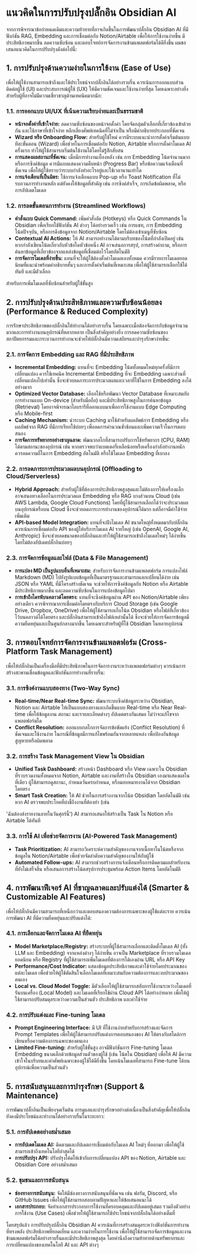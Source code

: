 # แนวคิดในการปรับปรุงปลั๊กอิน Obsidian AI

จากการพิจารณาข้อกำหนดเดิมและความท้าทายที่อาจเกิดขึ้นในการพัฒนาปลั๊กอิน Obsidian AI ที่มีฟังก์ชัน RAG, Embedding และการเชื่อมต่อกับ Notion/Airtable เพื่อให้การใช้งานง่ายขึ้น มีประสิทธิภาพมากขึ้น ลดความซับซ้อน และตอบโจทย์การจัดการงานข้ามแพลตฟอร์มได้ดียิ่งขึ้น ผมขอเสนอแนวคิดในการปรับปรุงดังต่อไปนี้:

## 1. การปรับปรุงด้านความง่ายในการใช้งาน (Ease of Use)

เพื่อให้ผู้ใช้งานสามารถเข้าถึงและใช้ประโยชน์จากปลั๊กอินได้อย่างราบรื่น ควรเน้นการออกแบบส่วนติดต่อผู้ใช้ (UI) และประสบการณ์ผู้ใช้ (UX) ให้มีความชัดเจนและใช้งานง่ายที่สุด โดยเฉพาะอย่างยิ่งสำหรับผู้ที่อาจไม่มีความเชี่ยวชาญด้านเทคนิคมากนัก:

### 1.1. การออกแบบ UI/UX ที่เน้นความเรียบง่ายและเป็นธรรมชาติ

*   **หน้าจอตั้งค่าที่เข้าใจง่าย:** ลดความซับซ้อนของหน้าจอตั้งค่า โดยจัดกลุ่มตัวเลือกที่เกี่ยวข้องเข้าด้วยกัน และใช้ภาษาที่เข้าใจง่าย หลีกเลี่ยงศัพท์เทคนิคที่ไม่จำเป็น หรือมีคำอธิบายประกอบที่ชัดเจน
*   **Wizard หรือ Onboarding Flow:** สำหรับผู้ใช้ใหม่ ควรมีระบบแนะนำการตั้งค่าเริ่มต้นแบบทีละขั้นตอน (Wizard) เพื่อช่วยในการเชื่อมต่อกับ Notion, Airtable หรือการตั้งค่าโมเดล AI ครั้งแรก ทำให้ผู้ใช้สามารถเริ่มต้นใช้งานได้โดยไม่รู้สึกสับสน
*   **การแสดงผลสถานะที่ชัดเจน:** เมื่อมีการทำงานเบื้องหลัง เช่น การ Embedding โน้ตจำนวนมาก หรือการซิงค์ข้อมูล ควรมีแถบแสดงความคืบหน้า (Progress Bar) หรือข้อความแจ้งเตือนที่ชัดเจน เพื่อให้ผู้ใช้ทราบว่าระบบกำลังทำอะไรอยู่และใช้เวลานานเท่าใด
*   **การแจ้งเตือนที่เป็นมิตร:** ใช้การแจ้งเตือนแบบ Pop-up หรือ Toast Notification ที่ไม่รบกวนการทำงานหลัก แต่ยังคงให้ข้อมูลที่สำคัญ เช่น การซิงค์สำเร็จ, การเกิดข้อผิดพลาด, หรือการอัปเดตโมเดล

### 1.2. การลดขั้นตอนการทำงาน (Streamlined Workflows)

*   **คำสั่งแบบ Quick Command:** เพิ่มคำสั่งลัด (Hotkeys) หรือ Quick Commands ใน Obsidian เพื่อเรียกใช้ฟังก์ชัน AI ต่างๆ ได้อย่างรวดเร็ว เช่น การแชท, การ Embedding โน้ตปัจจุบัน, หรือการดึงข้อมูลจาก Notion/Airtable โดยไม่ต้องเข้าเมนูที่ซับซ้อน
*   **Contextual AI Actions:** ให้ AI สามารถทำงานได้ตามบริบทของโน้ตที่กำลังเปิดอยู่ เช่น หากกำลังเขียนโน้ตเกี่ยวกับหัวข้อใดหัวข้อหนึ่ง AI อาจเสนอการสรุป, การสร้างคำถาม, หรือการค้นหาข้อมูลที่เกี่ยวข้องจากแหล่งข้อมูลที่เชื่อมต่อไว้โดยอัตโนมัติ
*   **การจัดการโมเดลที่ง่ายขึ้น:** แทนที่จะให้ผู้ใช้ต้องตั้งค่าโมเดลเองทั้งหมด ควรมีรายการโมเดลยอดนิยมที่แนะนำพร้อมคำอธิบายสั้นๆ และการตั้งค่าเริ่มต้นที่เหมาะสม เพื่อให้ผู้ใช้สามารถเลือกใช้ได้ทันที และมีตัวเลือก 


สำหรับการเพิ่มโมเดลที่ซับซ้อนสำหรับผู้ใช้ขั้นสูง

## 2. การปรับปรุงด้านประสิทธิภาพและความซับซ้อนน้อยลง (Performance & Reduced Complexity)

การรักษาประสิทธิภาพของปลั๊กอินให้ทำงานได้อย่างราบรื่น โดยเฉพาะเมื่อต้องจัดการกับข้อมูลจำนวนมากและการทำงานบนอุปกรณ์ที่หลากหลาย เป็นสิ่งสำคัญอย่างยิ่ง การลดความซับซ้อนของสถาปัตยกรรมและกระบวนการทำงานจะช่วยให้ปลั๊กอินมีความเสถียรและบำรุงรักษาง่ายขึ้น:

### 2.1. การจัดการ Embedding และ RAG ที่มีประสิทธิภาพ

*   **Incremental Embedding:** แทนที่จะ Embedding โน้ตทั้งหมดใหม่ทุกครั้งที่มีการเปลี่ยนแปลง ควรใช้เทคนิค Incremental Embedding ที่จะ Embedding เฉพาะส่วนที่เปลี่ยนแปลงไปเท่านั้น ซึ่งจะช่วยลดภาระการประมวลผลและเวลาที่ใช้ในการ Embedding ลงได้อย่างมาก
*   **Optimized Vector Database:** เลือกใช้หรือพัฒนา Vector Database ที่เหมาะสมกับการทำงานแบบ On-device (สำหรับมือถือ) และมีประสิทธิภาพสูงในการค้นหาข้อมูล (Retrieval) โดยอาจพิจารณาไลบรารีที่ออกแบบมาเพื่อการใช้งานแบบ Edge Computing หรือ Mobile-first
*   **Caching Mechanism:** นำระบบ Caching มาใช้สำหรับผลลัพธ์การ Embedding หรือผลลัพธ์จาก RAG ที่มีการเรียกใช้บ่อยๆ เพื่อลดการคำนวณซ้ำซ้อนและเพิ่มความเร็วในการตอบสนอง
*   **การจัดการทรัพยากรอย่างชาญฉลาด:** พัฒนากลไกที่สามารถปรับการใช้ทรัพยากร (CPU, RAM) ได้ตามสถานะของอุปกรณ์ เช่น หากตรวจพบว่าแบตเตอรี่เหลือน้อยหรือเครื่องกำลังทำงานหนัก ควรลดความถี่ในการ Embedding อัตโนมัติ หรือใช้โมเดล Embedding ที่เบาลง

### 2.2. การลดภาระการประมวลผลบนอุปกรณ์ (Offloading to Cloud/Serverless)

*   **Hybrid Approach:** สำหรับผู้ใช้ที่ต้องการประสิทธิภาพสูงสุดและไม่ต้องการให้เครื่องแล็ก อาจเสนอทางเลือกในการประมวลผล Embedding หรือ RAG บางส่วนบน Cloud (เช่น AWS Lambda, Google Cloud Functions) โดยที่ผู้ใช้สามารถเลือกได้ว่าจะประมวลผลบนอุปกรณ์หรือบน Cloud ซึ่งจะช่วยลดภาระการทำงานของอุปกรณ์ได้มาก แต่ก็อาจมีค่าใช้จ่ายเพิ่มเติม
*   **API-based Model Integration:** แทนที่จะฝังโมเดล AI ขนาดใหญ่ทั้งหมดมากับปลั๊กอิน ควรเน้นการเชื่อมต่อกับ API ของผู้ให้บริการโมเดล AI รายใหญ่ (เช่น OpenAI, Google AI, Anthropic) ซึ่งจะช่วยลดขนาดของปลั๊กอินและทำให้ผู้ใช้สามารถเข้าถึงโมเดลใหม่ๆ ได้ง่ายขึ้น โดยไม่ต้องอัปเดตปลั๊กอินบ่อยๆ

### 2.3. การจัดการข้อมูลและไฟล์ (Data & File Management)

*   **การแปลง MD เป็นรูปแบบอื่นที่เหมาะสม:** สำหรับการจัดการงานข้ามแพลตฟอร์ม การแปลงไฟล์ Markdown (MD) ไปยังรูปแบบข้อมูลที่เป็นมาตรฐานและสามารถแลกเปลี่ยนได้ง่าย เช่น JSON หรือ YAML ที่มีโครงสร้างชัดเจน จะช่วยให้การซิงค์ข้อมูลกับ Notion หรือ Airtable มีประสิทธิภาพมากขึ้น และลดความซับซ้อนในการแปลงข้อมูลไปมา
*   **การเข้าถึงไดรฟ์บนคลาวด์โดยตรง:** แทนที่จะซิงค์ข้อมูลผ่าน API ของ Notion/Airtable เพียงอย่างเดียว ควรพิจารณาการเชื่อมต่อโดยตรงกับบริการ Cloud Storage (เช่น Google Drive, Dropbox, OneDrive) เพื่อให้ผู้ใช้สามารถเก็บโน้ต Obsidian หรือไฟล์ที่เกี่ยวข้องไว้บนคลาวด์ได้โดยตรง และปลั๊กอินสามารถเข้าถึงไฟล์เหล่านั้นได้ ซึ่งจะช่วยให้การจัดการข้อมูลมีความยืดหยุ่นและเป็นศูนย์กลางมากขึ้น โดยเฉพาะสำหรับผู้ที่ใช้ Obsidian ในหลายอุปกรณ์

## 3. การตอบโจทย์การจัดการงานข้ามแพลตฟอร์ม (Cross-Platform Task Management)

เพื่อให้ปลั๊กอินเป็นเครื่องมือที่มีประสิทธิภาพในการจัดการงานระหว่างแพลตฟอร์มต่างๆ ควรเน้นการสร้างสะพานเชื่อมข้อมูลและฟังก์ชันการทำงานที่ราบรื่น:

### 3.1. การซิงค์งานแบบสองทาง (Two-Way Sync)

*   **Real-time/Near Real-time Sync:** พัฒนาระบบซิงค์ข้อมูลระหว่าง Obsidian, Notion และ Airtable ให้เป็นแบบสองทางและเกิดขึ้นแบบ Real-time หรือ Near Real-time เพื่อให้ข้อมูลงาน สถานะ และรายละเอียดต่างๆ อัปเดตตรงกันเสมอ ไม่ว่าจะแก้ไขจากแพลตฟอร์มใด
*   **Conflict Resolution:** ออกแบบกลไกการจัดการข้อขัดแย้ง (Conflict Resolution) ที่ชัดเจนและใช้งานง่าย ในกรณีที่ข้อมูลมีการแก้ไขพร้อมกันจากหลายแหล่ง เพื่อป้องกันข้อมูลสูญหายหรือผิดพลาด

### 3.2. การสร้าง Task Management View ใน Obsidian

*   **Unified Task Dashboard:** สร้างหน้า Dashboard หรือ View เฉพาะใน Obsidian ที่รวบรวมงานทั้งหมดจาก Notion, Airtable และงานที่สร้างใน Obsidian เองมาแสดงผลในที่เดียว ผู้ใช้สามารถดูสถานะ, กำหนดวันครบกำหนด, หรือมอบหมายงานได้จาก Obsidian โดยตรง
*   **Smart Task Creation:** ให้ AI ช่วยในการสร้างงานจากโน้ต Obsidian โดยอัตโนมัติ เช่น หาก AI ตรวจพบประโยคที่บ่งชี้ถึงงานที่ต้องทำ (เช่น 


 'ฉันต้องส่งรายงานภายในวันศุกร์นี้') AI สามารถเสนอให้สร้างเป็น Task ใน Notion หรือ Airtable ได้ทันที

### 3.3. การใช้ AI เพื่อช่วยจัดการงาน (AI-Powered Task Management)

*   **Task Prioritization:** AI สามารถวิเคราะห์ความสำคัญของงานจากเนื้อหาในโน้ตหรือจากข้อมูลใน Notion/Airtable เพื่อช่วยจัดลำดับความสำคัญของงานให้กับผู้ใช้
*   **Automated Follow-ups:** AI สามารถช่วยสร้างการแจ้งเตือนหรือการติดตามผลสำหรับงานที่ยังไม่เสร็จสิ้น หรือเสนอการสร้างโน้ตสรุปการประชุมพร้อม Action Items โดยอัตโนมัติ

## 4. การพัฒนาฟีเจอร์ AI ที่ชาญฉลาดและปรับแต่งได้ (Smarter & Customizable AI Features)

เพื่อให้ปลั๊กอินมีความสามารถที่เหนือกว่าและตอบสนองความต้องการเฉพาะของผู้ใช้แต่ละราย ควรเน้นการพัฒนา AI ที่มีความยืดหยุ่นและปรับแต่งได้:

### 4.1. การเลือกและจัดการโมเดล AI ที่ยืดหยุ่น

*   **Model Marketplace/Registry:** สร้างระบบที่ผู้ใช้สามารถเลือกและติดตั้งโมเดล AI (ทั้ง LLM และ Embedding) จากแหล่งต่างๆ ได้ง่ายขึ้น อาจเป็น Marketplace ที่รวบรวมโมเดลยอดนิยม หรือ Registry ที่ผู้ใช้สามารถเพิ่มโมเดลที่ต้องการได้เองผ่าน URL หรือ API Key
*   **Performance/Cost Indicator:** แสดงข้อมูลประสิทธิภาพและค่าใช้จ่ายโดยประมาณของแต่ละโมเดล เพื่อช่วยให้ผู้ใช้ตัดสินใจเลือกโมเดลที่เหมาะสมกับความต้องการและงบประมาณของตนเอง
*   **Local vs. Cloud Model Toggle:** มีตัวเลือกให้ผู้ใช้สามารถสลับการใช้งานระหว่างโมเดลที่รันบนเครื่อง (Local Model) และโมเดลที่เรียกใช้ผ่าน Cloud API ได้อย่างง่ายดาย เพื่อให้ผู้ใช้สามารถปรับสมดุลระหว่างความเป็นส่วนตัว ประสิทธิภาพ และค่าใช้จ่าย

### 4.2. การปรับแต่งและ Fine-tuning โมเดล

*   **Prompt Engineering Interface:** มี UI ที่ใช้งานง่ายสำหรับการสร้างและจัดการ Prompt Templates เพื่อให้ผู้ใช้สามารถปรับแต่งการตอบสนองของ AI ให้ตรงกับสไตล์การเขียนหรือความต้องการเฉพาะของตนเอง
*   **Limited Fine-tuning:** สำหรับผู้ใช้ขั้นสูง อาจมีฟังก์ชันการ Fine-tuning โมเดล Embedding ขนาดเล็กด้วยข้อมูลส่วนตัวของผู้ใช้ (เช่น โน้ตใน Obsidian) เพื่อให้ AI มีความเข้าใจในบริบทและคำศัพท์เฉพาะของผู้ใช้ได้ดียิ่งขึ้น โดยเน้นโมเดลที่สามารถ Fine-tune ได้บนอุปกรณ์เพื่อความเป็นส่วนตัว

## 5. การสนับสนุนและการบำรุงรักษา (Support & Maintenance)

การพัฒนาปลั๊กอินเป็นเพียงจุดเริ่มต้น การดูแลและบำรุงรักษาอย่างต่อเนื่องเป็นสิ่งสำคัญเพื่อให้ปลั๊กอินยังคงมีประโยชน์และทำงานได้อย่างราบรื่นในระยะยาว:

### 5.1. การอัปเดตอย่างสม่ำเสมอ

*   **การอัปเดตโมเดล AI:** ติดตามและอัปเดตการเชื่อมต่อกับโมเดล AI ใหม่ๆ ที่ออกมา เพื่อให้ผู้ใช้สามารถเข้าถึงเทคโนโลยีล่าสุดได้
*   **การปรับปรุง API:** ปรับปรุงโค้ดให้เข้ากับการเปลี่ยนแปลง API ของ Notion, Airtable และ Obsidian Core อย่างสม่ำเสมอ

### 5.2. ชุมชนและการสนับสนุน

*   **ช่องทางการสนับสนุน:** จัดให้มีช่องทางการสนับสนุนที่ชัดเจน เช่น ฟอรัม, Discord, หรือ GitHub Issues เพื่อให้ผู้ใช้สามารถสอบถามปัญหาและให้ข้อเสนอแนะได้
*   **เอกสารประกอบ:** จัดทำเอกสารประกอบการใช้งานที่ครอบคลุมและอัปเดตอยู่เสมอ รวมถึงตัวอย่างการใช้งาน (Use Cases) เพื่อช่วยให้ผู้ใช้สามารถใช้ประโยชน์จากปลั๊กอินได้อย่างเต็มที่

โดยสรุปแล้ว การปรับปรุงปลั๊กอิน Obsidian AI ควรเน้นที่การสร้างสมดุลระหว่างฟังก์ชันการทำงานที่ทรงพลัง ประสิทธิภาพที่ยอดเยี่ยม และความง่ายในการใช้งาน เพื่อให้ผู้ใช้สามารถจัดการข้อมูลและงานข้ามแพลตฟอร์มได้อย่างราบรื่นและมีประสิทธิภาพสูงสุด โดยคำนึงถึงความท้าทายด้านทรัพยากรและการเปลี่ยนแปลงของเทคโนโลยี AI และ API ต่างๆ

